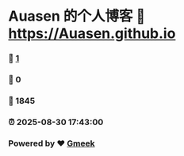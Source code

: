 # Auasen 的个人博客 :link: https://Auasen.github.io 
### :page_facing_up: [1](https://Auasen.github.io/tag.html) 
### :speech_balloon: 0 
### :hibiscus: 1845 
### :alarm_clock: 2025-08-30 17:43:00 
### Powered by :heart: [Gmeek](https://github.com/Meekdai/Gmeek)
